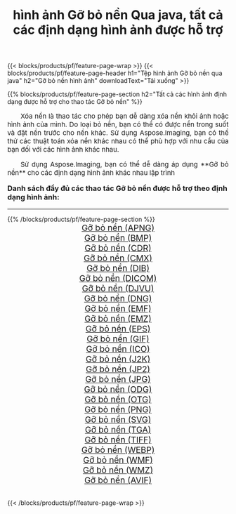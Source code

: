﻿---
title: hình ảnh Gỡ bỏ nền Qua java, tất cả các định dạng hình ảnh được hỗ trợ 
weight: 3920
url: /vi/java/remove-background/ 
lang: vi
langdirlevel: 2
locales: zh-hans,ja,it,ru,de,es,fr,nl,id,lt,pl,pt,vi,tr,ko,zh-hant,ar,hi,th,sv,cs,uk,he
description: Sử dụng Aspose.Imaging, bạn có thể dễ dàng Gỡ bỏ nền hình ảnh qua java
---

{{< blocks/products/pf/feature-page-wrap >}}
{{< blocks/products/pf/feature-page-header h1="Tệp hình ảnh Gỡ bỏ nền qua java" h2="Gỡ bỏ nền hình ảnh" downloadText="Tải xuống" >}}


{{% blocks/products/pf/feature-page-section  h2="Tất cả các hình ảnh định dạng được hỗ trợ cho thao tác Gỡ bỏ nền" %}}
<p align="justify" style="text-indent:2em;font-size:15px;">
Xóa nền là thao tác cho phép bạn dễ dàng xóa nền khỏi ảnh hoặc hình ảnh của mình. Do loại bỏ nền, bạn có thể có được nền trong suốt và đặt nền trước cho nền khác. Sử dụng Aspose.Imaging, bạn có thể thử các thuật toán xóa nền khác nhau có thể phù hợp với nhu cầu của bạn đối với các hình ảnh khác nhau.
</p>
<p align="justify" style="text-indent:2em;font-size:15px;">
Sử dụng Aspose.Imaging, bạn có thể dễ dàng áp dụng **Gỡ bỏ nền** cho các định dạng hình ảnh khác nhau lập trình
</p>
<h3 style="margin-top:16px;">
Danh sách đầy đủ các thao tác Gỡ bỏ nền được hỗ trợ theo định dạng hình ảnh:
</h3>
<hr/>
{{% /blocks/products/pf/feature-page-section %}}
<div class="container-fluid productfamilypage bg-gray">
    <div class="convertypes bg-gray agp-content section">
        <div class="container">
		<div class="row other-converters" style="gap: 10px;font-size: 19px;text-align:center;">
		    <div class='col-md-3 other-converter remove-lp remove-rp'><a href="/imaging/vi/java/remove-background/apng/" style="padding:15px;">Gỡ bỏ nền (APNG)</a></div><div class='col-md-3 other-converter remove-lp remove-rp'><a href="/imaging/vi/java/remove-background/bmp/" style="padding:15px;">Gỡ bỏ nền (BMP)</a></div><div class='col-md-3 other-converter remove-lp remove-rp'><a href="/imaging/vi/java/remove-background/cdr/" style="padding:15px;">Gỡ bỏ nền (CDR)</a></div><div class='col-md-3 other-converter remove-lp remove-rp'><a href="/imaging/vi/java/remove-background/cmx/" style="padding:15px;">Gỡ bỏ nền (CMX)</a></div><div class='col-md-3 other-converter remove-lp remove-rp'><a href="/imaging/vi/java/remove-background/dib/" style="padding:15px;">Gỡ bỏ nền (DIB)</a></div><div class='col-md-3 other-converter remove-lp remove-rp'><a href="/imaging/vi/java/remove-background/dicom/" style="padding:15px;">Gỡ bỏ nền (DICOM)</a></div><div class='col-md-3 other-converter remove-lp remove-rp'><a href="/imaging/vi/java/remove-background/djvu/" style="padding:15px;">Gỡ bỏ nền (DJVU)</a></div><div class='col-md-3 other-converter remove-lp remove-rp'><a href="/imaging/vi/java/remove-background/dng/" style="padding:15px;">Gỡ bỏ nền (DNG)</a></div><div class='col-md-3 other-converter remove-lp remove-rp'><a href="/imaging/vi/java/remove-background/emf/" style="padding:15px;">Gỡ bỏ nền (EMF)</a></div><div class='col-md-3 other-converter remove-lp remove-rp'><a href="/imaging/vi/java/remove-background/emz/" style="padding:15px;">Gỡ bỏ nền (EMZ)</a></div><div class='col-md-3 other-converter remove-lp remove-rp'><a href="/imaging/vi/java/remove-background/eps/" style="padding:15px;">Gỡ bỏ nền (EPS)</a></div><div class='col-md-3 other-converter remove-lp remove-rp'><a href="/imaging/vi/java/remove-background/gif/" style="padding:15px;">Gỡ bỏ nền (GIF)</a></div><div class='col-md-3 other-converter remove-lp remove-rp'><a href="/imaging/vi/java/remove-background/ico/" style="padding:15px;">Gỡ bỏ nền (ICO)</a></div><div class='col-md-3 other-converter remove-lp remove-rp'><a href="/imaging/vi/java/remove-background/j2k/" style="padding:15px;">Gỡ bỏ nền (J2K)</a></div><div class='col-md-3 other-converter remove-lp remove-rp'><a href="/imaging/vi/java/remove-background/jp2/" style="padding:15px;">Gỡ bỏ nền (JP2)</a></div><div class='col-md-3 other-converter remove-lp remove-rp'><a href="/imaging/vi/java/remove-background/jpg/" style="padding:15px;">Gỡ bỏ nền (JPG)</a></div><div class='col-md-3 other-converter remove-lp remove-rp'><a href="/imaging/vi/java/remove-background/odg/" style="padding:15px;">Gỡ bỏ nền (ODG)</a></div><div class='col-md-3 other-converter remove-lp remove-rp'><a href="/imaging/vi/java/remove-background/otg/" style="padding:15px;">Gỡ bỏ nền (OTG)</a></div><div class='col-md-3 other-converter remove-lp remove-rp'><a href="/imaging/vi/java/remove-background/png/" style="padding:15px;">Gỡ bỏ nền (PNG)</a></div><div class='col-md-3 other-converter remove-lp remove-rp'><a href="/imaging/vi/java/remove-background/svg/" style="padding:15px;">Gỡ bỏ nền (SVG)</a></div><div class='col-md-3 other-converter remove-lp remove-rp'><a href="/imaging/vi/java/remove-background/tga/" style="padding:15px;">Gỡ bỏ nền (TGA)</a></div><div class='col-md-3 other-converter remove-lp remove-rp'><a href="/imaging/vi/java/remove-background/tiff/" style="padding:15px;">Gỡ bỏ nền (TIFF)</a></div><div class='col-md-3 other-converter remove-lp remove-rp'><a href="/imaging/vi/java/remove-background/webp/" style="padding:15px;">Gỡ bỏ nền (WEBP)</a></div><div class='col-md-3 other-converter remove-lp remove-rp'><a href="/imaging/vi/java/remove-background/wmf/" style="padding:15px;">Gỡ bỏ nền (WMF)</a></div><div class='col-md-3 other-converter remove-lp remove-rp'><a href="/imaging/vi/java/remove-background/wmz/" style="padding:15px;">Gỡ bỏ nền (WMZ)</a></div><div class='col-md-3 other-converter remove-lp remove-rp'><a href="/imaging/vi/java/remove-background/avif/" style="padding:15px;">Gỡ bỏ nền (AVIF)</a></div>
                </div>
        </div>
    </div>
</div>
<br/>

{{< /blocks/products/pf/feature-page-wrap >}}
